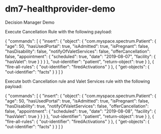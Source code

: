 dm7-healthprovider-demo
=======================

Decision Manager Demo

Execute Cancellation Rule with the following payload:

{
    "commands": [
        {
            "insert": {
                "object": {
                    "com.myspace.spectrum.Patient": {
                        "age": 50,
                        "hasUsedPortal": true,
                        "isAdmitted": true,
                        "isPregnant": false,
                        "hasDisability": false,
                        "notifyOfValetServices": false,
                        "offerCancellation": false,
                        "appointment": {
                        	"scheduled": true,
                        	"date": "2019-08-07",
                        	"facility": {
                        		"hasValet": true
                        	}
                        }
                    }
                },
                "out-identifier": "patient",
                "return-object": true
            }
        },
        {
            "fire-all-rules": {
                "out-identifier": "firedActivations"
            }
        },
        {
            "get-objects": {
                "out-identifier": "facts"
            }
        }
    ]
}

Execute both Cancellation rule and Valet Services rule with the following payload:

{
    "commands": [
        {
            "insert": {
                "object": {
                    "com.myspace.spectrum.Patient": {
                        "age": 50,
                        "hasUsedPortal": true,
                        "isAdmitted": true,
                        "isPregnant": false,
                        "hasDisability": true,
                        "notifyOfValetServices": false,
                        "offerCancellation": false,
                        "appointment": {
                        	"scheduled": true,
                        	"date": "2019-08-08",
                        	"facility": {
                        		"hasValet": true
                        	}
                        }
                    }
                },
                "out-identifier": "patient",
                "return-object": true
            }
        },
        {
            "fire-all-rules": {
                "out-identifier": "firedActivations"
            }
        },
        {
            "get-objects": {
                "out-identifier": "facts"
            }
        }
    ]
}
